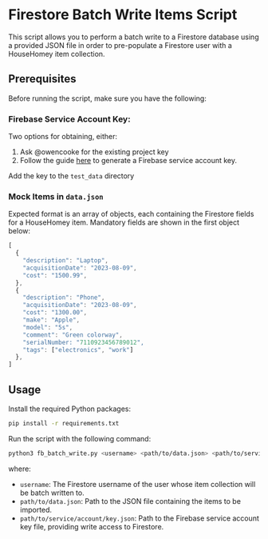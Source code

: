 # Firestore Batch Write Items Script

This script allows you to perform a batch write to a Firestore database using a provided JSON file in order to pre-populate a Firestore user with a HouseHomey item collection.

## Prerequisites

Before running the script, make sure you have the following:

### Firebase Service Account Key:

Two options for obtaining, either:

1. Ask @owencooke for the existing project key
2. Follow the guide [here](https://clemfournier.medium.com/how-to-get-my-firebase-service-account-key-file-f0ec97a21620) to generate a Firebase service account key.

Add the key to the `test_data` directory

### Mock Items in `data.json`

Expected format is an array of objects, each containing the Firestore fields for a HouseHomey item. Mandatory fields are shown in the first object below:

```javascript
[
  {
    "description": "Laptop",
    "acquisitionDate": "2023-08-09",
    "cost": "1500.99",
  },
  {
    "description": "Phone",
    "acquisitionDate": "2023-08-09",
    "cost": "1300.00",
    "make": "Apple",
    "model": "5s",
    "comment": "Green colorway",
    "serialNumber: "7110923456789012",
    "tags": ["electronics", "work"]
  },
]
```

## Usage

Install the required Python packages:

```bash
pip install -r requirements.txt
```

Run the script with the following command:

```bash
python3 fb_batch_write.py <username> <path/to/data.json> <path/to/service/account/key.json>
```

where:

- `username`: The Firestore username of the user whose item collection will be batch written to.
- `path/to/data.json`: Path to the JSON file containing the items to be imported.
- `path/to/service/account/key.json`: Path to the Firebase service account key file, providing write access to Firestore.

